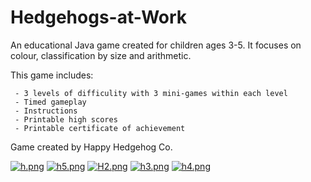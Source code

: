 # Hedgehogs-at-Work
An educational Java game created for children ages 3-5. It focuses on colour, classification by size and arithmetic.
<p>This game includes:</p>

     - 3 levels of difficulity with 3 mini-games within each level
     - Timed gameplay
     - Instructions
     - Printable high scores
     - Printable certificate of achievement
     
Game created by Happy Hedgehog Co.

[![h.png](https://s18.postimg.org/4gzt8d0e1/image.png)](https://postimg.org/image/upaxxqkhh/)
[![h5.png](https://s21.postimg.org/3z2hqse87/image.png)](https://postimg.org/image/oj7bp9tz7/)
[![H2.png](https://s9.postimg.org/wud4np4m7/image.png)](https://postimg.org/image/bxgwj16l7/)
[![h3.png](https://s11.postimg.org/rhp3p0okj/image.png)](https://postimg.org/image/k1pu380v3/)
[![h4.png](https://s9.postimg.org/5nd9kaq27/image.png)](https://postimg.org/image/72eu90r57/)
